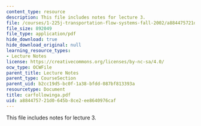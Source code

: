 ```yaml
---
content_type: resource
description: This file includes notes for lecture 3.
file: /courses/1-225j-transportation-flow-systems-fall-2002/a884475721d0645b8ce2ee8640976caf_carfollowinga.pdf
file_size: 892049
file_type: application/pdf
hide_download: true
hide_download_original: null
learning_resource_types:
- Lecture Notes
license: https://creativecommons.org/licenses/by-nc-sa/4.0/
ocw_type: OCWFile
parent_title: Lecture Notes
parent_type: CourseSection
parent_uid: b2cc19d5-bc0f-1a38-bfdd-087bf813393a
resourcetype: Document
title: carfollowinga.pdf
uid: a8844757-21d0-645b-8ce2-ee8640976caf
---
```

This file includes notes for lecture 3.
